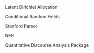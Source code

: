 Latent Dirichlet Allocation

Conditional Random Fields

Stanford Parsor

NER 

Quantitative Discourse Analysis Package
